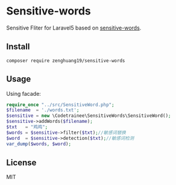 # Sensitive-words

Sensitive Fliter for Laravel5 based on [sensitive-words](https://github.com/zenghuang19/sensitive-words).


## Install

```shell
composer require zenghuang19/sensitive-words
```


## Usage

Using facade:

```php
require_once "../src/SensitiveWord.php";
$filename  = './words.txt';
$sensitive = new \Codetrainee\SensitiveWords\SensitiveWord();
$sensitive->addWords($filename);
$txt   = "鸡鸡";
$words = $sensitive->filter($txt);//敏感词替换
$word  = $sensitive->detection($txt);//敏感词检测
var_dump($words, $word);
```

## License

MIT
